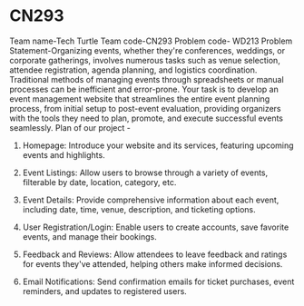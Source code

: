 # CN293
Team name-Tech Turtle
Team code-CN293
Problem code- WD213
Problem Statement-Organizing events, whether they're conferences, weddings, or corporate gatherings, involves numerous tasks such as venue selection, attendee registration, agenda planning, and logistics coordination. Traditional methods of managing events through spreadsheets or manual processes can be inefficient and error-prone. Your task is to develop an event management website that streamlines the entire event planning process, from initial setup to post-event evaluation, providing organizers with the tools they need to plan, promote, and execute successful events seamlessly.
Plan of our project -

1. Homepage: Introduce your website and its services, featuring upcoming events and highlights.

2. Event Listings: Allow users to browse through a variety of events, filterable by date, location, category, etc.

3. Event Details: Provide comprehensive information about each event, including date, time, venue, description, and ticketing options.

4. User Registration/Login: Enable users to create accounts, save favorite events, and manage their bookings.

5. Feedback and Reviews: Allow attendees to leave feedback and ratings for events they've attended, helping others make informed decisions.
6. Email Notifications: Send confirmation emails for ticket purchases, event reminders, and updates to registered users.



